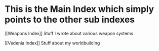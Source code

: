 # This is the Main Index which simply points to the other sub indexes

[[Weapons Index]] Stuff I wrote about various weapon systems

[[Vedenia Index]] Stuff about my worldbuilding